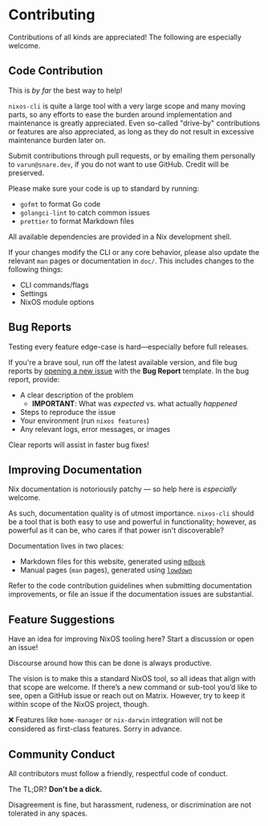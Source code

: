 # Contributing

Contributions of all kinds are appreciated! The following are especially
welcome.

## Code Contribution

This is _by far_ the best way to help!

`nixos-cli` is quite a large tool with a very large scope and many moving parts,
so any efforts to ease the burden around implementation and maintenance is
greatly appreciated. Even so-called "drive-by" contributions or features are
also appreciated, as long as they do not result in excessive maintenance burden
later on.

Submit contributions through pull requests, or by emailing them personally to
`varun@snare.dev`, if you do not want to use GitHub. Credit will be preserved.

Please make sure your code is up to standard by running:

- `gofmt` to format Go code
- `golangci-lint` to catch common issues
- `prettier` to format Markdown files

All available dependencies are provided in a Nix development shell.

If your changes modify the CLI or any core behavior, please also update the
relevant `man` pages or documentation in `doc/`. This includes changes to the
following things:

- CLI commands/flags
- Settings
- NixOS module options

## Bug Reports

Testing every feature edge-case is hard—especially before full releases.

If you're a brave soul, run off the latest available version, and file bug
reports by [opening a new issue](https://github.com/water-sucks/nixos/issues)
with the **Bug Report** template. In the bug report, provide:

- A clear description of the problem
  - **IMPORTANT**: What was _expected_ vs. what actually _happened_
- Steps to reproduce the issue
- Your environment (run `nixos features`)
- Any relevant logs, error messages, or images

Clear reports will assist in faster bug fixes!

## Improving Documentation

Nix documentation is notoriously patchy — so help here is _especially_ welcome.

As such, documentation quality is of utmost importance. `nixos-cli` should be a
tool that is both easy to use and powerful in functionality; however, as
powerful as it can be, who cares if that power isn't discoverable?

Documentation lives in two places:

- Markdown files for this website, generated using
  [`mdbook`](https://rust-lang.github.io/mdBook/)
- Manual pages (`man` pages), generated using
  [`lowdown`](https://kristaps.bsd.lv/lowdown/)

Refer to the code contribution guidelines when submitting documentation
improvements, or file an issue if the documentation issues are substantial.

## Feature Suggestions

Have an idea for improving NixOS tooling here? Start a discussion or open an
issue!

Discourse around how this can be done is always productive.

The vision is to make this a standard NixOS tool, so all ideas that align with
that scope are welcome. If there’s a new command or sub-tool you’d like to see,
open a GitHub issue or reach out on Matrix. However, try to keep it within scope
of the NixOS project, though.

❌ Features like `home-manager` or `nix-darwin` integration will not be
considered as first-class features. Sorry in advance.

## Community Conduct

All contributors must follow a friendly, respectful code of conduct.

The TL;DR? **Don't be a dick.**

Disagreement is fine, but harassment, rudeness, or discrimination are not
tolerated in any spaces.
